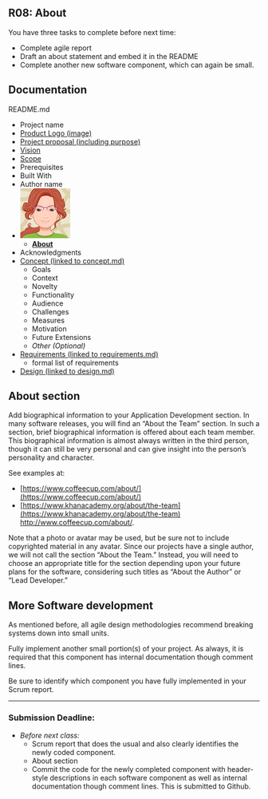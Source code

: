 ## R08: About

You have three tasks to complete before next time:
- Complete agile report
- Draft an about statement and embed it in the README
- Complete another new software component, which can again be small.

## Documentation

README.md
- Project name
- [Product Logo (image)](r07-logo.md)
- [Project proposal (including purpose)](r01-project-concept.md)
- [Vision](r02-scope.md)
- [Scope](r02-scope.md)
- Prerequisites
- Built With
- Author name
- ![Jan Avatar](jp-avatar-sm.png)
  - **[About](r08-about.md)**
- Acknowledgments
- [Concept (linked to concept.md)](r01-project-concept.md)
  - Goals
  - Context
  - Novelty
  - Functionality
  - Audience
  - Challenges
  - Measures
  - Motivation
  - Future Extensions
  - *Other (Optional)*
- [Requirements (linked to requirements.md)](r03-requirements.md)
  - formal list of requirements
- [Design (linked to design.md)](r05-design2.md)

## About section

Add biographical information to your Application Development section. In many
software releases, you will find an “About the Team” section. In such a section, brief biographical
information is offered about each team member. This biographical information is almost always written
in the third person, though it can still be very personal and can give insight into the person’s personality
and character.

See examples at:
  - [https://www.coffeecup.com/about/](https://www.coffeecup.com/about/)
  - [https://www.khanacademy.org/about/the-team](https://www.khanacademy.org/about/the-team)
http://www.coffeecup.com/about/.

Note that a photo or avatar may be used, but be sure not to include
copyrighted material in any avatar. Since our projects have a single author, we will not call the section
“About the Team.” Instead, you will need to choose an appropriate title for the section depending upon
your future plans for the software, considering such titles as “About the Author” or “Lead Developer.”

## More Software development

As mentioned before, all agile design methodologies
recommend breaking systems down into small units.

Fully implement another small portion(s) of your project. As always, it is required that this component has internal documentation though comment lines.

Be sure to identify which component you have fully implemented in your Scrum report.

---
### Submission Deadline:
- *Before next class:*
  - Scrum report that does the usual and also clearly identifies the newly coded component.
  - About section
  - Commit the code for the newly completed component with header-style descriptions in each software component as well as internal documentation though comment lines. This is submitted to Github.
